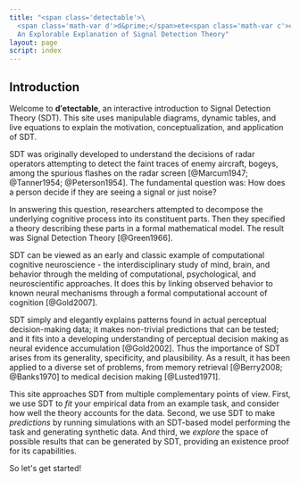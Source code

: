 ```yaml
---
title: "<span class='detectable'>\
  <span class='math-var d'>d&prime;</span>ete<span class='math-var c'>c</span>table</span>: \
  An Explorable Explanation of Signal Detection Theory"
layout: page
script: index
---
```


## Introduction

Welcome to **<span class='math-var'>d&prime;</span>ete<span class='math-var'>c</span>table**, an
interactive introduction to Signal Detection Theory (SDT). This site uses manipulable diagrams,
dynamic tables, and live equations to explain the motivation, conceptualization, and application of
SDT.

SDT was originally developed to understand the decisions of radar operators attempting to detect the
faint traces of enemy aircraft, bogeys, among the spurious flashes on the radar screen
[@Marcum1947; @Tanner1954; @Peterson1954]. The fundamental question was: How does a person decide
if they are seeing a signal or just noise?

In answering this question, researchers attempted to decompose the underlying cognitive process into
its constituent parts. Then they specified a theory describing these parts in a formal mathematical
model. The result was Signal Detection Theory [@Green1966].

SDT can be viewed as an early and classic example of computational cognitive neuroscience - the
interdisciplinary study of mind, brain, and behavior through the melding of computational,
psychological, and neuroscientific approaches. It does this by linking observed behavior to known
neural mechanisms through a formal computational account of cognition [@Gold2007].

SDT simply and elegantly explains patterns found in actual perceptual decision-making data; it makes
non-trivial predictions that can be tested; and it fits into a developing understanding of
perceptual decision making as neural evidence accumulation [@Gold2002]. Thus the importance of SDT
arises from its generality, specificity, and plausibility. As a result, it has been applied to a
diverse set of problems, from memory retrieval [@Berry2008; @Banks1970] to medical decision making
[@Lusted1971].

This site approaches SDT from multiple complementary points of view. First, we use SDT to *fit*
your empirical data from an example task, and consider how well the theory accounts for the data.
Second, we use SDT to make *predictions* by running simulations with an SDT-based model performing
the task and generating synthetic data. And third, we *explore* the space of possible results that
can be generated by SDT, providing an existence proof for its capabilities.

So let's get started!
